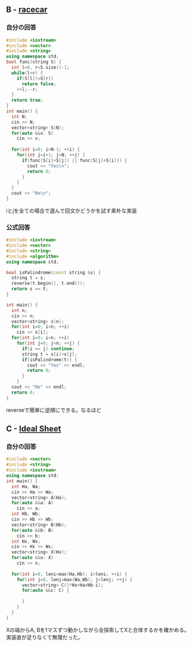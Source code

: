 ## B - [racecar](https://atcoder.jp/contests/abc307/tasks/abc307_b)

### 自分の回答
```C++
#include <iostream>
#include <vector>
#include <string>
using namespace std;
bool func(string S) {
  int l=0, r=S.size()-1;
  while(l<r) {
    if(S[l]!=S[r])
      return false;
    ++l;--r;
  }
  return true;
}
int main() {
  int N;
  cin >> N;
  vector<string> S(N);
  for(auto &&s: S)
    cin >> s;
  
  for(int i=0; i<N-1; ++i) {
    for(int j=i+1; j<N; ++j) {
      if(func(S[i]+S[j]) || func(S[j]+S[i])) {
        cout << "Yes\n";
        return 0;
      }
    }
  }
  cout << "No\n";
}
```
iとjを全ての場合で選んで回文かどうかを試す素朴な実装

### 公式回答
```C++
#include <iostream>
#include <vector>
#include <string>
#include <algorithm>
using namespace std;

bool isPalindrome(const string &s) {
  string t = s;
  reverse(t.begin(), t.end());
  return s == t;
}

int main() {
  int n;
  cin >> n;
  vector<string> s(n);
  for(int i=0; i<n; ++i)
    cin >> s[i];
  for(int i=0; i<n; ++i)
    for(int j=0; j<n; ++j) {
      if(i == j) continue;
      string t = s[i]+s[j];
      if(isPalindrome(t)) {
        cout << "Yes" << endl;
        return 0;
      }
    }
  cout << "No" << endl;
  return 0;
}
```
reverseで簡単に逆順にできる。なるほど

## C - [Ideal Sheet](https://atcoder.jp/contests/abc307/tasks/abc307_c)

### 自分の回答
```C++
#include <vector>
#include <string>
#include <iostream>
using namespace std;
int main() {
  int Ha, Wa;
  cin >> Ha >> Wa;
  vector<string> A(Ha);
  for(auto &&a: A)
    cin >> a;
  int Hb, Wb;
  cin >> Hb >> Wb;
  vector<string> B(Hb);
  for(auto &&b: B)
    cin >> b;
  int Hx, Wx;
  cin >> Hx >> Wx;
  vector<string> X(Hx);
  for(auto &&x: X)
    cin >> x;
  
  for(int i=0, leni=max(Ha,Hb); i<leni; ++i) {
    for(int j=0, lenj=max(Wa,Wb); j<lenj; ++j) {
      vector<string> C(2*Hx+Ha+Hb-i);
      for(auto &&c: C) {
        
      }
    }
  }
}
```
Xの端からA, Bを1マスずつ動かしながら全探索してXと合体するかを確かめる。実装直が足りなくて無理だった。